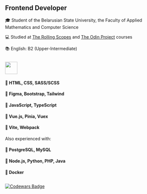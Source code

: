 ## Frontend Developer
🎓 Student of the Belarusian State University, the Faculty of Applied Mathematics and Computer Science

💻 Studied at [The Rolling Scopes](https://rs.school/) and [The Odin Project](https://www.theodinproject.com/) courses

📚 English: B2 (Upper-Intermediate)

##
<img src="https://user-images.githubusercontent.com/74038190/212284087-bbe7e430-757e-4901-90bf-4cd2ce3e1852.gif" width="40">

#### 🔹 HTML, CSS, SASS/SCSS 
#### 🔸 Figma, Bootstrap, Tailwind
#### 🔹 JavaScript, TypeScript
#### 🔸 Vue.js, Pinia, Vuex
#### 🔹 Vite, Webpack
####
 Also experienced with:
 #### 🔹 PostgreSQL, MySQL
 #### 🔸 Node.js, Python, PHP, Java
 #### 🔹 Docker
##
[![Codewars Badge](https://www.codewars.com/users/UlyanaFilkova/badges/large)](https://www.codewars.com/users/UlyanaFilkova)


